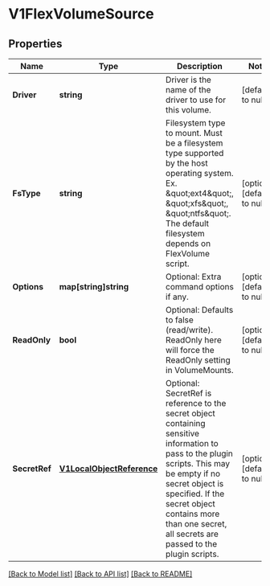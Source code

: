 # V1FlexVolumeSource

## Properties
Name | Type | Description | Notes
------------ | ------------- | ------------- | -------------
**Driver** | **string** | Driver is the name of the driver to use for this volume. | [default to null]
**FsType** | **string** | Filesystem type to mount. Must be a filesystem type supported by the host operating system. Ex. \&quot;ext4\&quot;, \&quot;xfs\&quot;, \&quot;ntfs\&quot;. The default filesystem depends on FlexVolume script. | [optional] [default to null]
**Options** | **map[string]string** | Optional: Extra command options if any. | [optional] [default to null]
**ReadOnly** | **bool** | Optional: Defaults to false (read/write). ReadOnly here will force the ReadOnly setting in VolumeMounts. | [optional] [default to null]
**SecretRef** | [**V1LocalObjectReference**](v1.LocalObjectReference.md) | Optional: SecretRef is reference to the secret object containing sensitive information to pass to the plugin scripts. This may be empty if no secret object is specified. If the secret object contains more than one secret, all secrets are passed to the plugin scripts. | [optional] [default to null]

[[Back to Model list]](../README.md#documentation-for-models) [[Back to API list]](../README.md#documentation-for-api-endpoints) [[Back to README]](../README.md)


